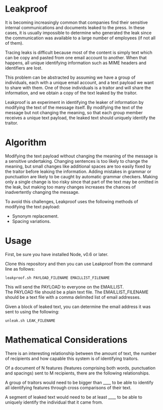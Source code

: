 Leakproof
=========

It is becoming increasingly common that companies find their sensitive internal communications and documents leaked to the press.
In these cases, it is usually impossible to determine who generated the leak since the communication was available to a large number of employees (if not all of them).

Tracing leaks is difficult because most of the content is simply text which can be copy and pasted from one email account to another.
When that happens, all unique identifying information such as MIME headers and identifiers are lost.

This problem can be abstracted by assuming we have a group of individuals, each with a unique email account, and a text payload we want to share with them.
One of those individuals is a traitor and will share the information, and we obtain a copy of the text leaked by the traitor.

Leakproof is an experiment in identifying the leaker of information by modifying the text of the message itself.
By modifying the text of the message but not changing the meaning, so that each group member receives a unique text payload, the leaked text should uniquely identify the traitor.

Algorithm
=========
Modifying the text payload without changing the meaning of the message is a sensitive undertaking.
Changing sentences is too likely to change the meaning, but small changes like additional spaces
are too easily fixed by the traitor before leaking the information.
Adding mistakes in grammar or punctuation are likely to be caught by automatic grammar checkers.
Making only a single change is too risky since that part of the text may be omitted in the leak, but
making too many changes increases the chances of inadvertently changing the message.

To avoid this challenges, Leakproof uses the following methods of modifying the text payload:
* Synonym replacement.
* Spacing variations.

Usage
=========
First, be sure you have installed Node, v0.6 or later.

Clone this repository and then you can use Leakproof from the command line as follows:

    leakproof.sh PAYLOAD_FILENAME EMAILLIST_FILENAME

This will send the PAYLOAD to everyone on the EMAILLIST.  
The PAYLOAD file should be a plain text file.
The EMAILLIST_FILENAME should be a text file with a comma delimited list of email addresses.

Given a block of leaked text, you can determine the email address it was sent to using the following:

    unleak.sh LEAK_FILENAME

Mathematical Considerations
=========
There is an interesting relationship between the amount of text, the number of recipients and how capable this system is of identifying traitors.

Of a document of N features (features comprising both words, punctuation and spacings) sent to M recipients, there are the following relationships.

A group of traitors would need to be bigger than ____ to be able to identify all identifying features through cross comparisons of their text.

A segment of leaked text would need to be at least ____ to be able to uniquely identify the individual that it came from. 

